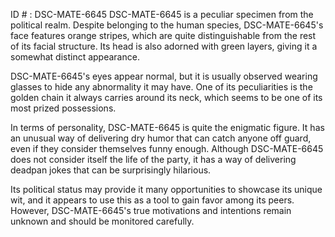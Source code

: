 ID # : DSC-MATE-6645
DSC-MATE-6645 is a peculiar specimen from the political realm. Despite belonging to the human species, DSC-MATE-6645's face features orange stripes, which are quite distinguishable from the rest of its facial structure. Its head is also adorned with green layers, giving it a somewhat distinct appearance.

DSC-MATE-6645's eyes appear normal, but it is usually observed wearing glasses to hide any abnormality it may have. One of its peculiarities is the golden chain it always carries around its neck, which seems to be one of its most prized possessions.

In terms of personality, DSC-MATE-6645 is quite the enigmatic figure. It has an unusual way of delivering dry humor that can catch anyone off guard, even if they consider themselves funny enough. Although DSC-MATE-6645 does not consider itself the life of the party, it has a way of delivering deadpan jokes that can be surprisingly hilarious.

Its political status may provide it many opportunities to showcase its unique wit, and it appears to use this as a tool to gain favor among its peers. However, DSC-MATE-6645's true motivations and intentions remain unknown and should be monitored carefully.
